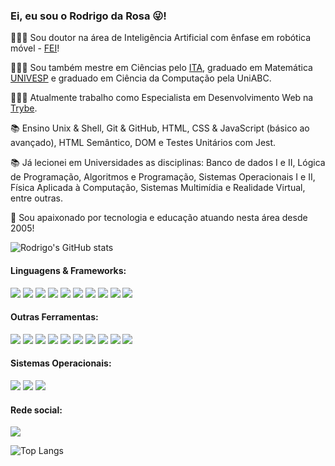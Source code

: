 ### Ei, eu sou o Rodrigo da Rosa 😜!

👨🏻‍🎓 Sou doutor na área de Inteligência Artificial com ênfase em robótica móvel - [FEI](https://repositorio.fei.edu.br/items/bea99639-6cce-4091-a10c-3605b65cbdae)!
 
👨🏻‍🎓 Sou também mestre em Ciências pelo [ITA](http://www.ita.br/), graduado em Matemática [UNIVESP](https://univesp.br/) e graduado em Ciência da Computação pela UniABC.

🧑🏻‍💻 Atualmente trabalho como Especialista em Desenvolvimento Web na [Trybe](https://www.betrybe.com/).

📚 Ensino Unix & Shell, Git & GitHub, HTML, CSS & JavaScript (básico ao avançado), HTML Semântico, DOM e Testes Unitários com Jest.

📚 Já lecionei em Universidades as disciplinas: Banco de dados I e II, Lógica de Programação, Algoritmos e Programação, Sistemas Operacionais I e II, Física Aplicada à Computação, Sistemas Multimídia e Realidade Virtual, entre outras.

💙 Sou apaixonado por tecnologia e educação atuando nesta área desde 2005!

![Rodrigo's GitHub stats](https://github-readme-stats.vercel.app/api?username=roddai&show_icons=true&theme=radical)

#### Linguagens & Frameworks:

[<img src="https://img.shields.io/badge/MySQL-005C84?style=for-the-badge&logo=mysql&logoColor=white" />](https://img.shields.io/badge/MySQL-005C84?style=for-the-badge&logo=mysql&logoColor=white)
[<img src="https://img.shields.io/badge/Microsoft%20SQL%20Server-CC2927?style=for-the-badge&logo=microsoft%20sql%20server&logoColor=white" />](https://img.shields.io/badge/Microsoft%20SQL%20Server-CC2927?style=for-the-badge&logo=microsoft%20sql%20server&logoColor=white)
[<img src="https://img.shields.io/badge/PLSQL-F80000?style=for-the-badge&logo=oracle&logoColor=black" />](https://img.shields.io/badge/PLSQL-F80000?style=for-the-badge&logo=oracle&logoColor=black)
[<img src="https://img.shields.io/badge/Oracle-F80000?style=for-the-badge&logo=Oracle&logoColor=white" />](https://img.shields.io/badge/Oracle-F80000?style=for-the-badge&logo=Oracle&logoColor=white)
[<img src="https://img.shields.io/badge/HTML5-E34F26?style=for-the-badge&logo=html5&logoColor=white" />](https://img.shields.io/badge/HTML5-E34F26?style=for-the-badge&logo=html5&logoColor=white)
[<img src="https://img.shields.io/badge/CSS3-1572B6?style=for-the-badge&logo=css3&logoColor=white" />](https://img.shields.io/badge/CSS3-1572B6?style=for-the-badge&logo=css3&logoColor=white)
[<img src="https://img.shields.io/badge/JavaScript-323330?style=for-the-badge&logo=javascript&logoColor=F7DF1E" />](https://img.shields.io/badge/JavaScript-323330?style=for-the-badge&logo=javascript&logoColor=F7DF1E)
[<img src="https://img.shields.io/badge/C%2B%2B-00599C?style=for-the-badge&logo=c%2B%2B&logoColor=white" />](https://img.shields.io/badge/C%2B%2B-00599C?style=for-the-badge&logo=c%2B%2B&logoColor=white)
[<img src="https://img.shields.io/badge/LaTeX-47A141?style=for-the-badge&logo=LaTeX&logoColor=white" />](https://img.shields.io/badge/LaTeX-47A141?style=for-the-badge&logo=LaTeX&logoColor=white)
[<img src="https://img.shields.io/badge/Jest-C21325?style=for-the-badge&logo=jest&logoColor=white" />](https://img.shields.io/badge/Jest-C21325?style=for-the-badge&logo=jest&logoColor=white)

#### Outras Ferramentas:

[<img src="https://img.shields.io/badge/VSCode-0078D4?style=for-the-badge&logo=visual%20studio%20code&logoColor=white" />](https://img.shields.io/badge/VSCode-0078D4?style=for-the-badge&logo=visual%20studio%20code&logoColor=white)
[<img src="https://img.shields.io/badge/Notion-000000?style=for-the-badge&logo=notion&logoColor=white" />](https://img.shields.io/badge/Notion-000000?style=for-the-badge&logo=notion&logoColor=white)
[<img src="https://img.shields.io/badge/Trello-0052CC?style=for-the-badge&logo=trello&logoColor=white" />](https://img.shields.io/badge/Trello-0052CC?style=for-the-badge&logo=trello&logoColor=white)
[<img src="https://img.shields.io/badge/GIT-E44C30?style=for-the-badge&logo=git&logoColor=white" />](https://img.shields.io/badge/GIT-E44C30?style=for-the-badge&logo=git&logoColor=white)
[<img src="https://img.shields.io/badge/GitHub-100000?style=for-the-badge&logo=github&logoColor=white" />](https://img.shields.io/badge/GitHub-100000?style=for-the-badge&logo=github&logoColor=white)
[<img src="https://img.shields.io/badge/Figma-F24E1E?style=for-the-badge&logo=figma&logoColor=white" />](https://img.shields.io/badge/Figma-F24E1E?style=for-the-badge&logo=figma&logoColor=white)
[<img src="https://img.shields.io/badge/Zoom-2D8CFF?style=for-the-badge&logo=zoom&logoColor=white" />](https://img.shields.io/badge/Zoom-2D8CFF?style=for-the-badge&logo=zoom&logoColor=white)
[<img src="https://img.shields.io/badge/Google%20Meet-00897B?style=for-the-badge&logo=google-meet&logoColor=white" />](https://img.shields.io/badge/Google%20Meet-00897B?style=for-the-badge&logo=google-meet&logoColor=white)
[<img src="https://img.shields.io/badge/Slack-4A154B?style=for-the-badge&logo=slack&logoColor=white" />](https://img.shields.io/badge/Slack-4A154B?style=for-the-badge&logo=slack&logoColor=white)
[<img src="https://img.shields.io/badge/Discord-5865F2?style=for-the-badge&logo=discord&logoColor=white" />](https://img.shields.io/badge/Discord-5865F2?style=for-the-badge&logo=discord&logoColor=white)

#### Sistemas Operacionais:

[<img src="https://img.shields.io/badge/mac%20os-000000?style=for-the-badge&logo=apple&logoColor=white" />](https://img.shields.io/badge/mac%20os-000000?style=for-the-badge&logo=apple&logoColor=white)
[<img src="https://img.shields.io/badge/Ubuntu-E95420?style=for-the-badge&logo=ubuntu&logoColor=white" />](https://img.shields.io/badge/Ubuntu-E95420?style=for-the-badge&logo=ubuntu&logoColor=white)
[<img src="https://img.shields.io/badge/Windows-0078D6?style=for-the-badge&logo=windows&logoColor=white" />](https://img.shields.io/badge/Windows-0078D6?style=for-the-badge&logo=windows&logoColor=white)

#### Rede social:

[<img src="https://img.shields.io/badge/linkedin-%230077B5.svg?&style=for-the-badge&logo=linkedin&logoColor=white" />](https://www.linkedin.com/in/rodrigo-da-rosa-05554967/)

![Top Langs](https://github-readme-stats.vercel.app/api/top-langs/?username=roddai&hide_progress=true)




<!--
**roddai/roddai** is a ✨ _special_ ✨ repository because its `README.md` (this file) appears on your GitHub profile.

themes: dark, radical, merko, gruvbox, , tokyonight, onedark, cobalt, synthwave, highcontrast, dracula

Here are some ideas to get you started:

- 🔭 I’m currently working on ...
- 🌱 I’m currently learning ...
- 👯 I’m looking to collaborate on ...
- 🤔 I’m looking for help with ...
- 💬 Ask me about ...
- 📫 How to reach me: ...
- 😄 Pronouns: ...
- ⚡ Fun fact: ...

-->
